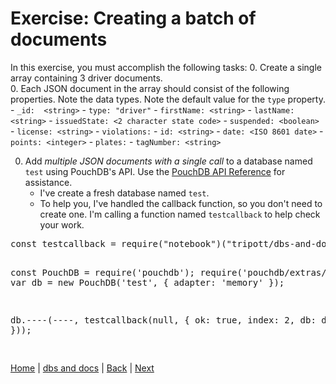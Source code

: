 # Exercise: Creating a batch of documents

In this exercise, you must accomplish the following tasks:
0. Create a single array containing 3 driver documents.  
0. Each JSON document in the array should consist of the following properties.  Note the data types.  Note the default value for the `type` property.  
    - `_id:  <string>`
    -  `type: "driver"`
    - `firstName: <string>`
    - `lastName: <string>`
    - `issuedState: <2 character state code>`
    - `suspended: <boolean>`
    - `license: <string>`
    - `violations:`
        - `id: <string>`
        - `date: <ISO 8601 date>`
        - `points: <integer>`
    - `plates:`
        - `tagNumber: <string>`

0. Add _multiple JSON documents with a single call_ to a database named `test` using PouchDB's API.  Use the [PouchDB API Reference](https://pouchdb.com/api.html) for assistance.
    -  I've create a fresh database named `test`.
    -  To help you, I've handled the callback function, so you don't need to create one.  I'm calling a function named `testcallback` to help check your work.



<div class="tonic">
<pre>
const testcallback = require("notebook")("tripott/dbs-and-docs-test-bulkadddriver/28.0.0");

const PouchDB = require('pouchdb');
require('pouchdb/extras/memory');
var db = new PouchDB('test', {
    adapter: 'memory'
});

db.----(----, testcallback(null, { ok: true, index: 2, db: db }));

</pre>

</div>

[Home](/)  |  [dbs and docs](/dbs-and-docs)  |  [Back](/dbs-and-docs/1)  |  [Next](/dbs-and-docs/3)   
